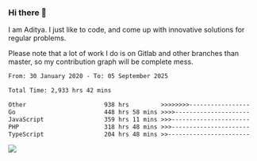 ### Hi there 👋

I am Aditya. I just like to code, and come up with innovative solutions for regular problems.

Please note that a lot of work I do is on Gitlab and other branches than master, so my contribution graph will be complete mess.

<!--START_SECTION:waka-->

```txt
From: 30 January 2020 - To: 05 September 2025

Total Time: 2,933 hrs 42 mins

Other                      938 hrs         >>>>>>>>-----------------   31.97 %
Go                         448 hrs 58 mins >>>>---------------------   15.30 %
JavaScript                 359 hrs 11 mins >>>----------------------   12.24 %
PHP                        318 hrs 48 mins >>>----------------------   10.87 %
TypeScript                 204 hrs 48 mins >>-----------------------   06.98 %
```

<!--END_SECTION:waka-->

![](https://komarev.com/ghpvc/?username=BrainBuzzer)
